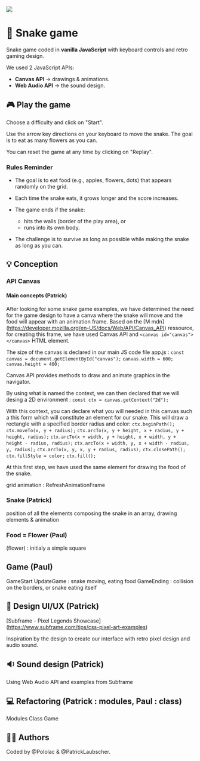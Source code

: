 <img src="https://img.shields.io/badge/JavaScript-F7DF1E?style=for-the-badge&logo=javascript&logoColor=black" />

# :snake: Snake game

Snake game coded in **vanilla JavaScript** with keyboard controls and retro gaming design.

We used 2 JavaScript APIs: 
- **Canvas API** → drawings & animations.
- **Web Audio API** → the sound design.


## :video_game: Play the game

Choose a difficulty and click on "Start".

Use the arrow key directions on your keyboard to move the snake. The goal is to eat as many flowers as you can.

You can reset the game at any time by clicking on "Replay".

### Rules Reminder
- The goal is to eat food (e.g., apples, flowers, dots) that appears randomly on the grid.
- Each time the snake eats, it grows longer and the score increases.
- The game ends if the snake:
    - hits the walls (border of the play area), or
    - runs into its own body.

- The challenge is to survive as long as possible while making the snake as long as you can.


## :bulb: Conception

### API Canvas

#### Main concepts (Patrick)

After looking for some snake game examples, we have determined the need for the game design to have a canva where the snake will move and the food will appear with an animation frame. 
Based on the [M mdn] (https://developer.mozilla.org/en-US/docs/Web/API/Canvas_API) ressource, for creating this frame, we have used Canvas API and `<canvas id="canvas"></canvas>` HTML element.

The size of the canvas is declared in our main JS code file app.js :
`const canvas = document.getElementById("canvas");`
`canvas.width = 600;`
`canvas.height = 400;`

Canvas API provides methods to draw and animate graphics in the navigator.

By using what is named the context, we can then declared that we will desing a 2D environment :
`const ctx = canvas.getContext("2d");`

With this context, you can declare what you will needed in this canvas such a this form which will constitute an element for our snake.
This will draw a rectangle with a specified border radius and color:
`ctx.beginPath();`
`ctx.moveTo(x, y + radius);`
`ctx.arcTo(x, y + height, x + radius, y + height, radius);`
`ctx.arcTo(x + width, y + height, x + width, y + height - radius, radius);`
`ctx.arcTo(x + width, y, x + width - radius, y, radius);`
`ctx.arcTo(x, y, x, y + radius, radius);`
`ctx.closePath();`
`ctx.fillStyle = color;`
`ctx.fill();`

At this first step, we have used the same element for drawing the food of the snake. 





grid 
animation : RefreshAnimationFrame

### Snake (Patrick)
position of all the elements composing the snake in an array, drawing elements & animation

### Food = Flower (Paul)

(flower) : initialy a simple square

## Game (Paul)
GameStart
UpdateGame : snake moving, eating food
GameEnding : collision on the borders, or snake eating itself


## :art: Design UI/UX (Patrick)

[Subframe - Pixel Legends Showcase]
(https://www.subframe.com/tips/css-pixel-art-examples)

Inspiration by the design to create our interface with retro pixel design and audio sound. 

## :sound: Sound design (Patrick)

Using Web Audio API and examples from Subframe

## :computer: Refactoring (Patrick : modules, Paul : class)

Modules
Class Game


## 👨‍💻 Authors
Coded by @Pololac & @PatrickLaubscher.